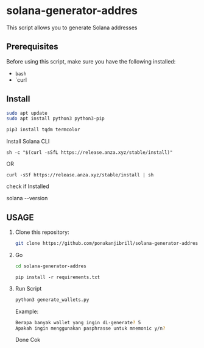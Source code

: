 # solana-generator-addres

This script allows you to generate Solana addresses

## Prerequisites

Before using this script, make sure you have the following installed:
- `bash`
- `curl

## Install

   ```bash
   sudo apt update
   sudo apt install python3 python3-pip
   ```

   ```bash
   pip3 install tqdm termcolor
   ```

Install Solana CLI

    sh -c "$(curl -sSfL https://release.anza.xyz/stable/install)"

OR

    curl -sSf https://release.anza.xyz/stable/install | sh

check if Installed

solana --version


## USAGE

1. Clone this repository:

   ```bash
   git clone https://github.com/ponakanjibrill/solana-generator-addres.git
   ```

2. Go

   ```bash
   cd solana-generator-addres
   ```

   ```
   pip install -r requirements.txt
   ```

3. Run Script

   ```bash
   python3 generate_wallets.py
   ```


   Example:

   ```bash
   Berapa banyak wallet yang ingin di-generate? 5
   Apakah ingin menggunakan pasphrasse untuk mnemonic y/n?
   ```

   Done Cok
